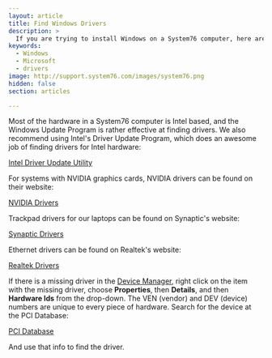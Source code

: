 ```yaml
---
layout: article
title: Find Windows Drivers
description: >
  If you are trying to install Windows on a System76 computer, here are some instructions for locating the drivers.
keywords:
  - Windows
  - Microsoft
  - drivers
image: http://support.system76.com/images/system76.png
hidden: false
section: articles

---
```


Most of the hardware in a System76 computer is Intel based, and the Windows Update Program is rather effective at finding drivers. We also recommend using Intel's Driver Update Program, which does an awesome job of finding drivers for Intel hardware:

[Intel Driver Update Utility](http://www.intel.com/content/www/us/en/support/detect.html)

For systems with NVIDIA graphics cards, NVIDIA drivers can be found on their website:

[NVIDIA Drivers](http://www.nvidia.com/Download/index.aspx)

Trackpad drivers for our laptops can be found on Synaptic's website:

[Synaptic Drivers](http://www.synaptics.com/resources)

Ethernet drivers can be found on Realtek's website:

[Realtek Drivers](http://www.realtek.com.tw/downloads/)

If there is a missing driver in the <u>Device Manager</u>, right click on the item with the missing driver, choose **Properties**, then **Details**, and then **Hardware Ids** from the drop-down.  The VEN (vendor) and DEV (device) numbers are unique to every piece of hardware.  Search for the device at the PCI Database:

[PCI Database](http://pcidatabase.com/)

And use that info to find the driver.

